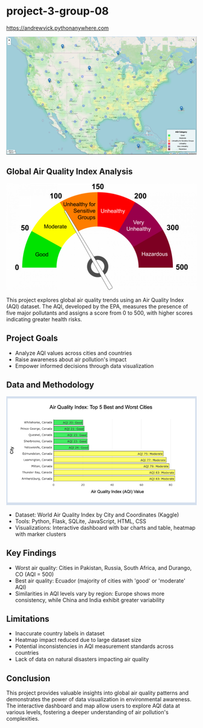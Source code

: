 # project-3-group-08

https://andrewvick.pythonanywhere.com

![map](app/static/images/usa_map.png)

## **Global Air Quality Index Analysis**

![aqi](app/static/images/air-quality-index-graphic.webp)

This project explores global air quality trends using an Air Quality Index (AQI) dataset. The AQI, developed by the EPA, measures the presence of five major pollutants and assigns a score from 0 to 500, with higher scores indicating greater health risks.

## Project Goals

- Analyze AQI values across cities and countries
- Raise awareness about air pollution's impact
- Empower informed decisions through data visualization

## Data and Methodology

![bar chart](app/static/images/bar_chart_1.png)

- Dataset: World Air Quality Index by City and Coordinates (Kaggle)
- Tools: Python, Flask, SQLite, JavaScript, HTML, CSS
- Visualizations: Interactive dashboard with bar charts and table, heatmap with marker clusters

## Key Findings

- Worst air quality: Cities in Pakistan, Russia, South Africa, and Durango, CO (AQI = 500)
- Best air quality: Ecuador (majority of cities with 'good' or 'moderate' AQI)
- Similarities in AQI levels vary by region: Europe shows more consistency, while China and India exhibit greater variability

## Limitations

- Inaccurate country labels in dataset
- Heatmap impact reduced due to large dataset size
- Potential inconsistencies in AQI measurement standards across countries
- Lack of data on natural disasters impacting air quality

## Conclusion

This project provides valuable insights into global air quality patterns and demonstrates the power of data visualization in environmental awareness. The interactive dashboard and map allow users to explore AQI data at various levels, fostering a deeper understanding of air pollution's complexities.
